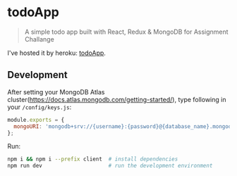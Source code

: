 # todoApp

> A simple todo app built with React, Redux & MongoDB for Assignment Challange


I've hosted it by heroku: [todoApp](https://serkaneken-todoapp.herokuapp.com//).

## Development

After setting your MongoDB Atlas cluster(https://docs.atlas.mongodb.com/getting-started/), type following in your `/config/keys.js`:

```js
module.exports = {
  mongoURI: 'mongodb+srv://{username}:{password}@{database_name}.mongodb.net/test?retryWrites=true'
};
```

Run:

```bash
npm i && npm i --prefix client  # install dependencies
npm run dev                     # run the development environment
```
